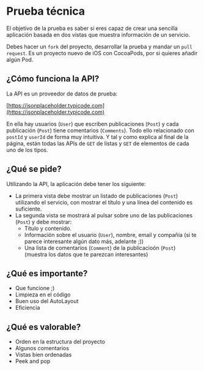 # Prueba técnica

El objetivo de la prueba es saber si eres capaz de crear una sencilla aplicación basada en dos vistas que muestra información de un servicio.

Debes hacer un `fork` del proyecto, desarrollar la prueba y mandar un `pull request`. Es un proyecto nuevo de iOS con CocoaPods, por si quieres añadir algún Pod.
  
## ¿Cómo funciona la API?
La API es un proveedor de datos de prueba:

[https://jsonplaceholder.typicode.com](https://jsonplaceholder.typicode.com)

En ella hay usuarios (`User`) que escriben publicaciones (`Post`) y cada publicación (`Post`) tiene comentarios (`Comments`). Todo ello relacionado con `postId` y `userId` de forma muy intuitiva. Y tal y como explica al final de la página, están todas las APIs de `GET` de listas y `GET` de elementos de cada uno de los tipos.

## ¿Qué se pide?
Utilizando la API, la aplicación debe tener los siguiente:
- La primera vista debe mostrar un listado de publicaciones (`Post`) utilizando el servicio, con mostrar el título y una línea del contenido es suficiente.
- La segunda vista se mostrará al pulsar sobre uno de las publicaciones (`Post`) y debe mostrar:
  - Título y contenido.
  - Información sobre el usuario (`User`), nombre, email y compañía (si te parece interesante algún dato más, adelante ;))
  - Una lista de comentarios (`Comment`) de la publicacioón (`Post`) (muestra los datos que te parezcan interesantes)

## ¿Qué es importante?
- Que funcione ;)
- Limpieza en el código
- Buen uso del AutoLayout
- Eficiencia

## ¿Qué es valorable?
- Orden en la estructura del proyecto
- Algunos comentarios
- Vistas bien ordenadas
- Peek and pop
